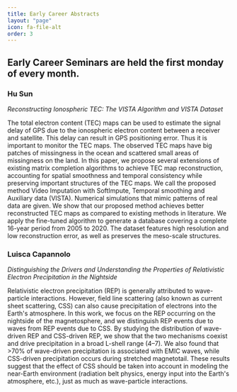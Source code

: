 ```yaml
---
title: Early Career Abstracts
layout: "page"
icon: fa-file-alt
order: 3
---
```


<h2>Early Career Seminars are held the first monday of every month.</h2>

<h3>Hu Sun</h3>

*Reconstructing Ionospheric TEC: The VISTA Algorithm and VISTA Dataset*

The total electron content (TEC) maps can be used to estimate the signal delay of GPS due to the ionospheric electron content between a receiver and satellite. This delay can result in GPS positioning error. Thus it is important to monitor the TEC maps. The observed TEC maps have big patches of missingness in the ocean and scattered small areas of missingness on the land. In this paper, we propose several extensions of existing matrix completion algorithms to achieve TEC map reconstruction, accounting for spatial smoothness and temporal consistency while preserving important structures of the TEC maps. We call the proposed method Video Imputation with SoftImpute, Temporal smoothing and Auxiliary data (VISTA). Numerical simulations that mimic patterns of real data are given. We show that our proposed method achieves better reconstructed TEC maps as compared to existing methods in literature. We apply the fine-tuned algorithm to generate a database covering a complete 16-year period from 2005 to 2020. The dataset features high resolution and low reconstruction error, as well as preserves the meso-scale structures. 

<h3>Luisca Capannolo</h3>

*Distinguishing the Drivers and Understanding the Properties of Relativistic Electron Precipitation in the Nightside* 

Relativistic electron precipitation (REP) is generally attributed to wave-particle interactions. However, field line scattering (also known as current sheet scattering, CSS) can also cause precipitation of electrons into the Earth's atmosphere. In this work, we focus on the REP occurring on the nightside of the magnetosphere, and we distinguish REP events due to waves from REP events due to CSS. By studying the distribution of wave-driven REP and CSS-driven REP, we show that the two mechanisms coexist and drive precipitation in a broad L-shell range (4–7). We also found that >70% of wave-driven precipitation is associated with EMIC waves, while CSS-driven precipitation occurs during stretched magnetotail. These results suggest that the effect of CSS should be taken into account in modeling the near-Earth environment (radiation belt physics, energy input into the Earth's atmosphere, etc.), just as much as wave-particle interactions. 